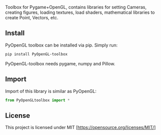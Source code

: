 Toolbox for Pygame+OpenGL, contains libraries for setting Cameras, 
creating figures, loading textures, load shaders, mathematical libraries
to create Point, Vectors, etc.

## Install

PyOpenGL toolbox can be installed via pip. Simply run:

```bash
pip install PyOpenGL-toolbox
```

PyOpenGL-toolbox needs pygame, numpy and Pillow.

## Import

Import of this library is similar as PyOpenGL:

```python
from PyOpenGLtoolbox import *
```

## License

This project is licensed under MIT [https://opensource.org/licenses/MIT/]
